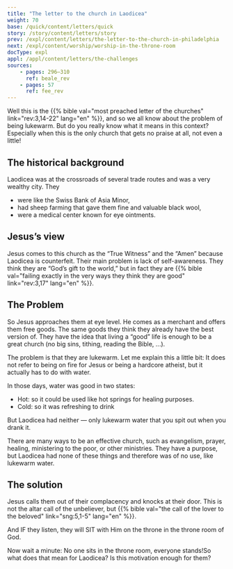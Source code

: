 ```yaml
---
title: "The letter to the church in Laodicea"
weight: 70
base: /quick/content/letters/quick
story: /story/content/letters/story
prev: /expl/content/letters/the-letter-to-the-church-in-philadelphia
next: /expl/content/worship/worship-in-the-throne-room
docType: expl
appl: /appl/content/letters/the-challenges
sources: 
    - pages: 296–310
      ref: beale_rev
    - pages: 57
      ref: fee_rev
---
```


Well this is the {{% bible val="most preached letter of the churches" link="rev:3,14-22" lang="en" %}}, and so we all know about the problem of being lukewarm. But do you really know what it means in this context? Especially when this is the only church that gets no praise at all, not even a little!

## The historical background

<a name="a3f2"></a>
Laodicea was at the crossroads of several trade routes and was a very wealthy city. They

- were like the Swiss Bank of Asia Minor,
- had sheep farming that gave them fine and valuable black wool,
- were a medical center known for eye ointments.

## Jesus’s view

<a name="6bbf"></a>
Jesus comes to this church as the “True Witness” and the “Amen” because Laodicea is counterfeit. Their main problem is lack of self-awareness. They think they are “God’s gift to the world,” but in fact they are {{% bible val="failing exactly in the very ways they think they are good" link="rev:3,17" lang="en" %}}.

## The Problem

<a name="d6b2"></a>
So Jesus approaches them at eye level. He comes as a merchant and offers them free goods. The same goods they think they already have the best version of. They have the idea that living a “good” life is enough to be a great church (no big sins, tithing, reading the Bible, ...).

The problem is that they are lukewarm. Let me explain this a little bit: It does not refer to being on fire for Jesus or being a hardcore atheist, but it actually has to do with water.

In those days, water was good in two states:
- Hot: so it could be used like hot springs for healing purposes.
- Cold: so it was refreshing to drink

But Laodicea had neither — only lukewarm water that you spit out when you drank it.

There are many ways to be an effective church, such as evangelism, prayer, healing, ministering to the poor, or other ministries. They have a purpose, but Laodicea had none of these things and therefore was of no use, like lukewarm water.

## The solution

Jesus calls them out of their complacency and knocks at their door. This is not the altar call of the unbeliever, but {{% bible val="the call of the lover to the beloved" link="sng:5,1-5" lang="en" %}}.

And IF they listen, they will SIT with Him on the throne in the throne room of God.

Now wait a minute: No one sits in the throne room, everyone stands!So what does that mean for Laodicea? Is this motivation enough for them?
